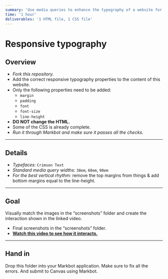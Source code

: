 ```yaml
---
summary: 'Use media queries to enhance the typography of a website for different screen sizes.'
time: '1 hour'
deliverables: '1 HTML file, 1 CSS file'
---
```


# Responsive typography

## Overview

- *Fork this repository.*
- Add the correct responsive typography properties to the content of this website.
- Only the following properties need to be added:
  - `margin`
  - `padding`
  - `font`
  - `font-size`
  - `line-height`
- **DO NOT change the HTML.**
- Some of the CSS is already complete.
- *Run it through Markbot and make sure it passes all the checks.*

---

## Details

- *Typefaces:* `Crimson Text`
- *Standard media query widths:* `38em`, `60em`, `90em`
- *For the best vertical rhythm:* remove the top margins from things & add bottom margins equal to the line-height.

---

## Goal

Visually match the images in the “screenshots” folder and create the interaction shown in the linked video.

- Final screenshots in the “screenshots” folder.
- [**Watch this video to see how it interacts.**](https://youtu.be/5oL8ygORRjg)

---

## Hand in

Drop this folder into your Markbot application. Make sure to fix all the errors. And submit to Canvas using Markbot.
